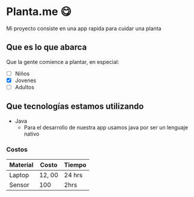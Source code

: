 # Planta.me :yum:
Mi proyecto consiste en una app rapida para cuidar una planta

## Que es lo que abarca
Que la gente comience a plantar, en especial:
- [ ] Niños
- [x] Jovenes
- [ ] Adultos

## Que tecnologías estamos utilizando
* Java
    * Para el desarrollo de nuestra app usamos java por ser un lenguaje nativo

### Costos
Material | Costo | Tiempo
---------|-------|-------
Laptop   | 12, 00| 24 hrs
Sensor   | 100   | 2hrs


